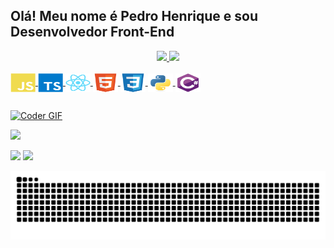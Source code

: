 ## Olá! Meu nome é Pedro Henrique e sou Desenvolvedor Front-End
<div align="center">
  <a href="https://github.com/PedroDev1571">
  <img height="180em" src="https://github-readme-stats.vercel.app/api?username=PedroDev1571&show_icons=true&theme=dark&include_all_commits=true&count_private=true"/>
  <img height="180em" src="https://github-readme-stats.vercel.app/api/top-langs/?username=PedroDev1571&layout=compact&langs_count=7&theme=dark"/>
</div>
<div style="display: inline_block"><br>
  <img align="center" alt="pedro-Js" height="30" width="40" src="https://raw.githubusercontent.com/devicons/devicon/master/icons/javascript/javascript-plain.svg">
  <img align="center" alt="pedro-Ts" height="30" width="40" src="https://raw.githubusercontent.com/devicons/devicon/master/icons/typescript/typescript-plain.svg">
  <img align="center" alt="pedro-React" height="30" width="40" src="https://raw.githubusercontent.com/devicons/devicon/master/icons/react/react-original.svg">
  <img align="center" alt="pedro-HTML" height="30" width="40" src="https://raw.githubusercontent.com/devicons/devicon/master/icons/html5/html5-original.svg">
  <img align="center" alt="pedro-CSS" height="30" width="40" src="https://raw.githubusercontent.com/devicons/devicon/master/icons/css3/css3-original.svg">
  <img align="center" alt="pedro-Python" height="30" width="40" src="https://raw.githubusercontent.com/devicons/devicon/master/icons/python/python-original.svg">
  <img align="center" alt="pedro-Csharp" height="30" width="40" src="https://raw.githubusercontent.com/devicons/devicon/master/icons/csharp/csharp-original.svg">
  
  
 ##
 
<div> 
  <img src="https://media.giphy.com/media/SWoSkN6DxTszqIKEqv/giphy.gif" alt="Coder GIF" width="500">
 
  <a href="https://www.instagram.com/_pedro.h07_/" target="_blank"><img src="https://img.shields.io/badge/-Instagram-%23E4405F?style=for-the-badge&logo=instagram&logoColor=white" target="_blank"></a>
 	
  <a href = "mailto:PedroDev1571@gmail.com"><img src="https://img.shields.io/badge/-Gmail-%23333?style=for-the-badge&logo=gmail&logoColor=white" target="_blank"></a>
  <a href="https://www.linkedin.com/in/pedro-henrique-486990178/" target="_blank"><img src="https://img.shields.io/badge/-LinkedIn-%230077B5?style=for-the-badge&logo=linkedin&logoColor=white" target="_blank"></a> 
  </div>
  
  ![Snake animation](https://github.com/PedroDev1571/PedroDev1571/blob/output/github-contribution-grid-snake.svg)

